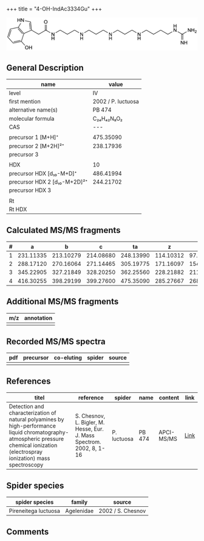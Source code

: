 +++
title = "4-OH-IndAc3334Gu"
+++

![](/img/4-OH-IndAc3334Gu.png)

## General Description

| name                         | value              |
|------------------------------|--------------------|
| level                        | IV                 |
| first mention                | 2002 / P. luctuosa |
| alternative name(s)          | PB 474             |
| molecular formula            | C₂₄H₄₂N₈O₂         |
| CAS                          | ---                |
|                              |                    |
| precursor 1 [M+H]⁺           | 475.35090          |
| precursor 2 [M+2H]²⁺         | 238.17936          |
| precursor 3                  |                    |
|                              |                    |
| HDX                          | 10                 |
| precursor HDX   [d₁₀-M+D]⁺   | 486.41994          |
| precursor HDX 2 [d₁₀-M+2D]²⁺ | 244.21702          |
| precursor HDX 3              |                    |
|                              |                    |
| Rt                           |                    |
| Rt HDX                       |                    |

## Calculated MS/MS fragments

| # | a         | b         | c         | ta        | z         | y         | tz        |
|---|-----------|-----------|-----------|-----------|-----------|-----------|-----------|
| 1 | 231.11335 | 213.10279 | 214.08680 | 248.13990 | 114.10312 | 97.07657  | 131.12967 |
| 2 | 288.17120 | 270.16064 | 271.14465 | 305.19775 | 171.16097 | 154.13442 | 188.18752 |
| 3 | 345.22905 | 327.21849 | 328.20250 | 362.25560 | 228.21882 | 211.19227 | 245.24537 |
| 4 | 416.30255 | 398.29199 | 399.27600 | 475.35090 | 285.27667 | 268.25012 | 302.30322 |

## Additional MS/MS fragments

| m/z       | annotation |
|-----------|------------|
|           |            |

## Recorded MS/MS spectra

| pdf | precursor | co-eluting | spider    | source                              |
|-----|-----------|------------|-----------|-------------------------------------|
|     |           |            |           |                                     |

## References

| titel                                                                                                                                                                               | reference                                                             | spider      | name   | content    | link                                                          |
|-------------------------------------------------------------------------------------------------------------------------------------------------------------------------------------|-----------------------------------------------------------------------|-------------|--------|------------|---------------------------------------------------------------|
| Detection and characterization of natural polyamines by high-performance liquid chromatography-atmospheric pressure chemical ionization (electrospray ionization) mass spectroscopy | S. Chesnov, L. Bigler, M. Hesse, Eur. J. Mass Spectrom. 2002, 8, 1-16 | P. luctuosa | PB 474 | APCI-MS/MS | [Link](https://journals.sagepub.com/doi/abs/10.1255/ejms.467) |

## Spider species

| spider species       | family     | source            |
|----------------------|------------|-------------------|
| Pireneitega luctuosa | Agelenidae | 2002 / S. Chesnov |

## Comments